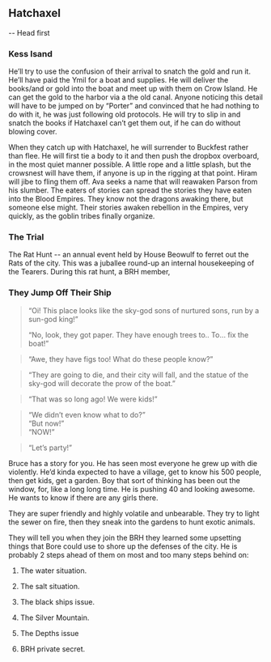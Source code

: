 ## Hatchaxel

-- Head first

### Kess Isand

He’ll try to use the confusion of their arrival to snatch the gold and run it. He’ll have paid the Ymil for a boat and supplies. He will deliver the books/and or gold into the boat and meet up with them on Crow Island. He can get the gold to the harbor via a the old canal. Anyone noticing this detail will have to be jumped on by “Porter” and convinced that he had nothing to do with it, he was just following old protocols. He will try to slip in and snatch the books if Hatchaxel can’t get them out, if he can do without blowing cover.
  
When they catch up with Hatchaxel, he will surrender to Buckfest rather than flee. He will first tie a body to it and then push the dropbox overboard, in the most quiet manner possible. A little rope and a little splash, but the crowsnest will have them, if anyone is up in the rigging at that point. Hiram will jibe to fling them off. Ava seeks a name that will reawaken Parson from his slumber. The eaters of stories can spread the stories they have eaten into the Blood Empires. They know not the dragons awaking there, but someone else might. Their stories awaken rebellion in the Empires, very quickly, as the goblin tribes finally organize.

### The Trial
The Rat Hunt -- an annual event held by House Beowulf to ferret out the Rats of the city. This was a juballee round-up an internal housekeeping of the Tearers. During this rat hunt, a BRH member, 

### They Jump Off Their Ship

> “Oi! This place looks like the sky-god sons of nurtured sons, run by a sun-god king!”  
>
> “No, look, they got paper. They have enough trees to.. To… fix the boat!”

> “Awe, they have figs too! What do these people know?”

> “They are going to die, and their city will fall, and the statue of the sky-god will decorate the prow of the boat.”

> “That was so long ago! We were kids!”

>“We didn’t even know what to do?”  
“But now!”  
“NOW!”

> “Let’s party!”

Bruce has a story for you. He has seen most everyone he grew up with die violently. He’d kinda expected to have a village, get to know his 500 people, then get kids, get a garden. Boy that sort of thinking has been out the window, for, like a long long time. He is pushing 40 and looking awesome. He wants to know if there are any girls there.

They are super friendly and highly volatile and unbearable. They try to light the sewer on fire, then they sneak into the gardens to hunt exotic animals.

They will tell you when they join the BRH they learned some upsetting things that Bore could use to shore up the defenses of the city. He is probably 2 steps ahead of them on most and too many steps behind on:

1.  The water situation.
    
2.  The salt situation.
    
3.  The black ships issue.
    
4.  The Silver Mountain.
    
5.  The Depths issue
    
6.  BRH private secret.